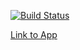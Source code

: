 [![Build Status](https://travis-ci.org/arakhmatullin/MultiModuleApp.svg?branch=master)](https://travis-ci.org/arakhmatullin/MultiModuleApp)

[Link to App]( https://multimodule-raf.herokuapp.com )